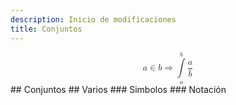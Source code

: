 ```yaml
---
description: Inicio de modificaciones
title: Conjuntos
---
```

<?xml version="1.0" encoding="UTF-8"?>

<math xmlns="http://www.w3.org/1998/Math/MathML" display="block">
 <semantics>
  <mrow>
   <mrow>
    <mi>a</mi>
    <mo stretchy="false">∈</mo>
    <mi>b</mi>
   </mrow>
   <mo stretchy="false">⇒</mo>
   <mrow>
    <munderover>
     <mo stretchy="false">∫</mo>
     <mi>a</mi>
     <mi>b</mi>
    </munderover>
    <mfrac>
     <mi>a</mi>
     <mi>b</mi>
    </mfrac>
   </mrow>
  </mrow>
  <annotation encoding="StarMath 5.0">a in b  drarrow  int from{a} to{b}   frac {a} {b} </annotation>
 </semantics>
</math>
## Conjuntos
## Varios
### Simbolos
### Notación
